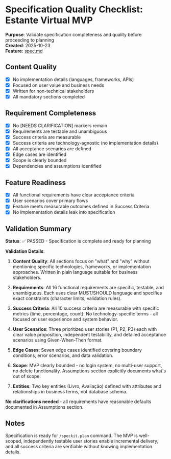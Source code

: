 # Specification Quality Checklist: Estante Virtual MVP

**Purpose**: Validate specification completeness and quality before proceeding to planning  
**Created**: 2025-10-23  
**Feature**: [spec.md](../spec.md)

## Content Quality

- [x] No implementation details (languages, frameworks, APIs)
- [x] Focused on user value and business needs
- [x] Written for non-technical stakeholders
- [x] All mandatory sections completed

## Requirement Completeness

- [x] No [NEEDS CLARIFICATION] markers remain
- [x] Requirements are testable and unambiguous
- [x] Success criteria are measurable
- [x] Success criteria are technology-agnostic (no implementation details)
- [x] All acceptance scenarios are defined
- [x] Edge cases are identified
- [x] Scope is clearly bounded
- [x] Dependencies and assumptions identified

## Feature Readiness

- [x] All functional requirements have clear acceptance criteria
- [x] User scenarios cover primary flows
- [x] Feature meets measurable outcomes defined in Success Criteria
- [x] No implementation details leak into specification

## Validation Summary

**Status**: ✅ PASSED - Specification is complete and ready for planning

**Validation Details**:

1. **Content Quality**: All sections focus on "what" and "why" without mentioning specific technologies, frameworks, or implementation approaches. Written in plain language suitable for business stakeholders.

2. **Requirements**: All 16 functional requirements are specific, testable, and unambiguous. Each uses clear MUST/SHOULD language and specifies exact constraints (character limits, validation rules).

3. **Success Criteria**: All 10 success criteria are measurable with specific metrics (time, percentage, count). No technology-specific terms - all focused on user experience and system behavior.

4. **User Scenarios**: Three prioritized user stories (P1, P2, P3) each with clear value proposition, independent testability, and detailed acceptance scenarios using Given-When-Then format.

5. **Edge Cases**: Seven edge cases identified covering boundary conditions, error scenarios, and data validation.

6. **Scope**: MVP clearly bounded - no login system, no multi-user support, no delete functionality. Assumptions section explicitly documents what's out of scope.

7. **Entities**: Two key entities (Livro, Avaliação) defined with attributes and relationships in business terms, not database schema.

**No clarifications needed** - all requirements have reasonable defaults documented in Assumptions section.

## Notes

Specification is ready for `/speckit.plan` command. The MVP is well-scoped, independently testable user stories enable incremental delivery, and all success criteria are verifiable without knowing implementation details.

